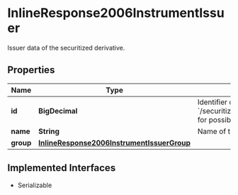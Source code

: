 

# InlineResponse2006InstrumentIssuer

Issuer data of the securitized derivative.

## Properties

Name | Type | Description | Notes
------------ | ------------- | ------------- | -------------
**id** | **BigDecimal** | Identifier of the issuer. See endpoint &#x60;/securitizedDerivative/issuer/search&#x60; for possible values. |  [optional]
**name** | **String** | Name of the issuer. |  [optional]
**group** | [**InlineResponse2006InstrumentIssuerGroup**](InlineResponse2006InstrumentIssuerGroup.md) |  |  [optional]


## Implemented Interfaces

* Serializable


